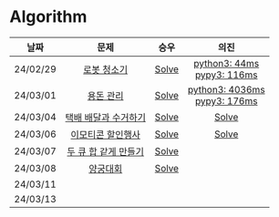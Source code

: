# Algorithm

|**날짜**|**문제**|**승우**|**의진**|
|:-----:|:-----:|:-----:|:-----:|
|24/02/29| [로봇 청소기](https://www.acmicpc.net/problem/14503) | <a href="강승우/로봇 청소기.md">Solve</a> | <a href="김의진/14503.py">python3: 44ms<br>pypy3: 116ms</a> |
|24/03/01| [용돈 관리](https://www.acmicpc.net/problem/6236) | <a href="강승우/용돈 관리.md">Solve</a> | <a href="김의진/6236.py">python3: 4036ms<br>pypy3: 176ms</a> |
|24/03/04| [택배 배달과 수거하기](https://school.programmers.co.kr/learn/courses/30/lessons/150369) | <a href="강승우/택배 배달과 수거하기.md">Solve</a> | <a href="김의진/2023kakao_택배.py">Solve</a> |
|24/03/06| [이모티콘 할인행사](https://school.programmers.co.kr/learn/courses/30/lessons/150368) | <a href="강승우/이모티콘 할인행사.md">Solve</a> | <a href="김의진/2023kakao_이모티콘.py">Solve</a> |
|24/03/07| [두 큐 합 같게 만들기](https://school.programmers.co.kr/learn/courses/30/lessons/118667) | <a href="강승우/두 큐 합 같게 만들기.md">Solve</a> |  |
|24/03/08| [양궁대회](https://school.programmers.co.kr/learn/courses/30/lessons/92342) | <a href="강승우/양궁대회.md">Solve</a> |  |
|24/03/11| 
|24/03/13| 
